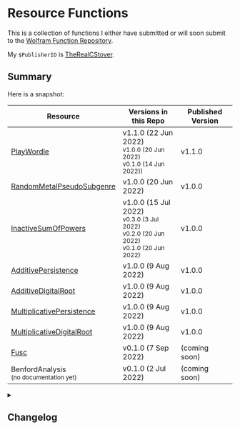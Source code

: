 # Resource Functions

This is a collection of functions I either have submitted or will soon submit to the [Wolfram Function Repository](https://resources.wolframcloud.com/FunctionRepository/).

My ```$PublisherID``` is [TheRealCStover](https://resources.wolframcloud.com/publishers/resources?PublisherID=TheRealCStover).

## Summary
Here is a snapshot:

| Resource | Versions in this Repo | Published Version |
| ----------- | ----------- | ----------- |
| [PlayWordle](https://resources.wolframcloud.com/FunctionRepository/resources/PlayWordle/) | v1.1.0 (22 Jun 2022) <br> <sub>v1.0.0 (20 Jun 2022)</sub> <br> <sub>v0.1.0 (14 Jun 2022))</sub> | v1.1.0 |
| [RandomMetalPseudoSubgenre](https://resources.wolframcloud.com/FunctionRepository/resources/RandomMetalPseudoSubgenre/) | v1.0.0 (20 Jun 2022) | v1.0.0 |
| [InactiveSumOfPowers](https://resources.wolframcloud.com/FunctionRepository/resources/InactiveSumOfPowers/) | v1.0.0 (15 Jul 2022) <br> <sub>v0.3.0 (3 Jul 2022)</sub> <br> <sub>v0.2.0 (20 Jun 2022)</sub> <br> <sub>v0.1.0 (20 Jun 2022)</sub> | v1.0.0 |
| [AdditivePersistence](https://resources.wolframcloud.com/FunctionRepository/resources/AdditivePersistence/) | v1.0.0 (9 Aug 2022)| v1.0.0 | 
| [AdditiveDigitalRoot](https://resources.wolframcloud.com/FunctionRepository/resources/AdditiveDigitalRoot/) | v1.0.0 (9 Aug 2022)| v1.0.0 | 
| [MultiplicativePersistence](https://resources.wolframcloud.com/FunctionRepository/resources/MultiplicativePersistence/) | v1.0.0 (9 Aug 2022)| v1.0.0 | 
| [MultiplicativeDigitalRoot](https://resources.wolframcloud.com/FunctionRepository/resources/MultiplicativeDigitalRoot/) | v1.0.0 (9 Aug 2022)| v1.0.0 | 
| [Fusc](https://www.wolframcloud.com/env/cstover/DeployedResources/Function/Fusc/index.html) | v0.1.0 (7 Sep 2022) | (coming soon) |
| BenfordAnalysis<br><sub>(no documentation yet)</sub> | v0.1.0 (2 Jul 2022) | (coming soon) |

<details>
  <summary><h2>Changelog</h2></summary>
  <details>
    <summary><h3>7 Sep 2022</h3></summary>
    <h4>Fusc</h4>
    <ol>
      <li>Initial upload of <code>.nb</code> and <code>.wl</code> files. This has already been submitted to the WFR.</li>
    </ol>
    <h4>BenfordAnalysis</h4>
    <ol>
      <li>Uploaded <code>.nb</code> file for v0.1.0 to go along with the already-existent <code>.wl</code> file. This is likely to undergo considerable renaming, rewriting, expansion, etc.</li>
    </ol>
  </details>
  <details>
    <summary><h3>9 Aug 2022</h3></summary>
    <h4>*Persistence, *DigitalRoot</h4>
    <ol>
      <li>Uploaded <i>actual</i> submission-quality versions of <code>AdditivePersistence</code>, <code>AdditiveDigitalRoot</code>, <code>MultiplicativePersistence</code>, and <code>MultiplicativeDigitalRoot</code>.</li>
    </ol>
  </details>
  <details>
  <summary><h3>15 Jul 2022</h3></summary>
    <h4>InactiveSumOfPowers nee SumOfIntegerPowers</h4>
    <ol>
      <li>Uploaded <i>actual</i> submission-quality version of <code>InactiveSumOfPowers</code> (nee <code>SumOfIntegerPowers</code>) and renamed the other files in the directory to reflect the current name, versioning, etc.</li>
  </ol>
  </details>
  <details>
  <summary><h3>3 Jul 2022</h3></summary>
    <h4>InactiveSumOfPowers nee SumOfIntegerPowers</h4>
    <ol>
      <li>Uploaded submission-quality versions of <code>SumOfIntegerPowers</code> files (<code>.wl</code> and <code>.nb</code>). Also, submitted said function to the WFR.</li>
    </ol>
  </details>
  <details>
  <summary><h3>2 Jul 2022</h3></summary>
    <h4>BenfordAnalysis</h4>
    <ol>
      <li>Created my first branch, and uploaded a preliminary (0.1.0) version of <code>BenfordAnalysis</code>.</li>
      <li>Later, updated the <code>README.md</code> file to tidy up the change log a bit.</li>
    </ol>
  </details>
  <details>
  <summary><h3>20 Jun 2022</h3></summary>
    <h4>InactiveSumOfPowers nee SumOfIntegerPowers</h4>
    <ol>
      <li>Initial upload.</li>
      <li>Linked table entry to temporary cloud-deployed documentation.</li>
      <li>Later, updated README to reflect above-mentioned linking.</li>
      <li>Much later, made considerable code updates. Apparently, this thing was buggy, and those bugs had slipped through the cracks during my original publication without me realizing. :\</li>
    </ol>
    <h4>RandomMetalPseudoSubgenre</h4>
    <ol>
      <li>Initial upload.</li>
      </ol>
      <h4>PlayWordle</h4>
      <ol>
      <li>I deleted all the old files in the repo and renamed them according to the standard naming in WFR def notebooks.</li>
      <li>I added v1.1.0 as both a .wl and a .nb file.</li>
      <li>Later, I realized that "v1.0.0" was actually v0.1.0, so I fixed the versioning issue on my end + reuploaded everything. This means that there are <i>three</i> versions now.</li>
      <li>Later still, I found out a better way to generate .wl files than <code>Export[...]</code>, so I implemented that + configured some of the file names for consistency.</li>
    </ol>
  </details>
  <details>
  <summary><h3>14 Jun 2022</h3></summary>
    <h4>PlayWordle</h4>
    <ol>
      <li>The first few commits here have been (and will continue to be) older-than-published versions, just for the sake of getting this repo caught up with the current status of the files as they exist in the WFR. Once this is done, commits will happen in a way that promotes CI/CD in the usual sense.</li>
      <li>Later, I added a copy of the published author notes to the existing WL file. This is a temporary solution, and eventually, I'm going to change my directory structure(s) to better reflect the standard GitHub implementation of WFR function directories.</li>
    </ol>
  </details>
</details>

